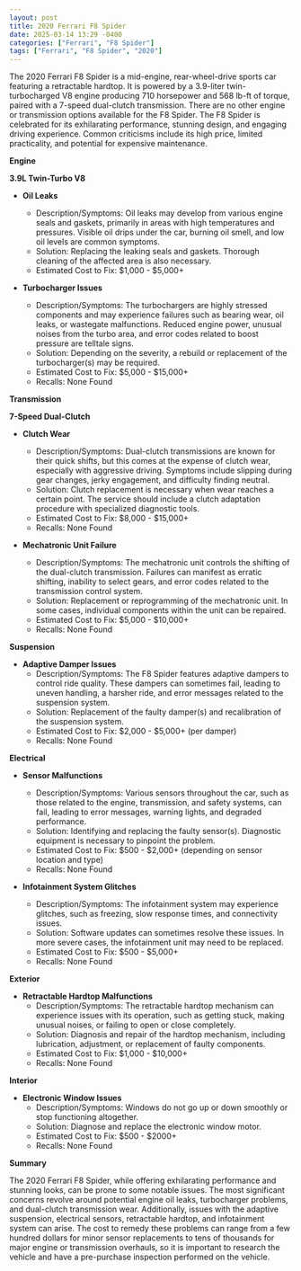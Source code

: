 ```yaml
---
layout: post
title: 2020 Ferrari F8 Spider
date: 2025-03-14 13:29 -0400
categories: ["Ferrari", "F8 Spider"]
tags: ["Ferrari", "F8 Spider", "2020"]
---
```

The 2020 Ferrari F8 Spider is a mid-engine, rear-wheel-drive sports car featuring a retractable hardtop. It is powered by a 3.9-liter twin-turbocharged V8 engine producing 710 horsepower and 568 lb-ft of torque, paired with a 7-speed dual-clutch transmission. There are no other engine or transmission options available for the F8 Spider. The F8 Spider is celebrated for its exhilarating performance, stunning design, and engaging driving experience. Common criticisms include its high price, limited practicality, and potential for expensive maintenance.

**Engine**

**3.9L Twin-Turbo V8**

*   **Oil Leaks**
    *   Description/Symptoms: Oil leaks may develop from various engine seals and gaskets, primarily in areas with high temperatures and pressures. Visible oil drips under the car, burning oil smell, and low oil levels are common symptoms.
    *   Solution: Replacing the leaking seals and gaskets. Thorough cleaning of the affected area is also necessary.
    *   Estimated Cost to Fix: $1,000 - $5,000+

*   **Turbocharger Issues**
    *   Description/Symptoms: The turbochargers are highly stressed components and may experience failures such as bearing wear, oil leaks, or wastegate malfunctions. Reduced engine power, unusual noises from the turbo area, and error codes related to boost pressure are telltale signs.
    *   Solution: Depending on the severity, a rebuild or replacement of the turbocharger(s) may be required.
    *   Estimated Cost to Fix: $5,000 - $15,000+
    *   Recalls: None Found

**Transmission**

**7-Speed Dual-Clutch**

*   **Clutch Wear**
    *   Description/Symptoms: Dual-clutch transmissions are known for their quick shifts, but this comes at the expense of clutch wear, especially with aggressive driving. Symptoms include slipping during gear changes, jerky engagement, and difficulty finding neutral.
    *   Solution: Clutch replacement is necessary when wear reaches a certain point. The service should include a clutch adaptation procedure with specialized diagnostic tools.
    *   Estimated Cost to Fix: $8,000 - $15,000+
    *   Recalls: None Found

*   **Mechatronic Unit Failure**
    *   Description/Symptoms: The mechatronic unit controls the shifting of the dual-clutch transmission. Failures can manifest as erratic shifting, inability to select gears, and error codes related to the transmission control system.
    *   Solution: Replacement or reprogramming of the mechatronic unit. In some cases, individual components within the unit can be repaired.
    *   Estimated Cost to Fix: $5,000 - $10,000+
    *   Recalls: None Found

**Suspension**

*   **Adaptive Damper Issues**
    *   Description/Symptoms: The F8 Spider features adaptive dampers to control ride quality. These dampers can sometimes fail, leading to uneven handling, a harsher ride, and error messages related to the suspension system.
    *   Solution: Replacement of the faulty damper(s) and recalibration of the suspension system.
    *   Estimated Cost to Fix: $2,000 - $5,000+ (per damper)
    *   Recalls: None Found

**Electrical**

*   **Sensor Malfunctions**
    *   Description/Symptoms: Various sensors throughout the car, such as those related to the engine, transmission, and safety systems, can fail, leading to error messages, warning lights, and degraded performance.
    *   Solution: Identifying and replacing the faulty sensor(s). Diagnostic equipment is necessary to pinpoint the problem.
    *   Estimated Cost to Fix: $500 - $2,000+ (depending on sensor location and type)
    *   Recalls: None Found

*   **Infotainment System Glitches**
    *   Description/Symptoms: The infotainment system may experience glitches, such as freezing, slow response times, and connectivity issues.
    *   Solution: Software updates can sometimes resolve these issues. In more severe cases, the infotainment unit may need to be replaced.
    *   Estimated Cost to Fix: $500 - $5,000+
    *   Recalls: None Found

**Exterior**

*   **Retractable Hardtop Malfunctions**
    *   Description/Symptoms: The retractable hardtop mechanism can experience issues with its operation, such as getting stuck, making unusual noises, or failing to open or close completely.
    *   Solution: Diagnosis and repair of the hardtop mechanism, including lubrication, adjustment, or replacement of faulty components.
    *   Estimated Cost to Fix: $1,000 - $10,000+
    *   Recalls: None Found

**Interior**

*   **Electronic Window Issues**
    *   Description/Symptoms: Windows do not go up or down smoothly or stop functioning altogether.
    *   Solution: Diagnose and replace the electronic window motor.
    *   Estimated Cost to Fix: $500 - $2000+
    *   Recalls: None Found

**Summary**

The 2020 Ferrari F8 Spider, while offering exhilarating performance and stunning looks, can be prone to some notable issues. The most significant concerns revolve around potential engine oil leaks, turbocharger problems, and dual-clutch transmission wear. Additionally, issues with the adaptive suspension, electrical sensors, retractable hardtop, and infotainment system can arise. The cost to remedy these problems can range from a few hundred dollars for minor sensor replacements to tens of thousands for major engine or transmission overhauls, so it is important to research the vehicle and have a pre-purchase inspection performed on the vehicle.

